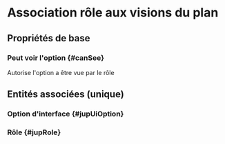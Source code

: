 <!--- THIS FILE IS GENERATED PLEASE DO NOT EDIT IT DIRECTLY --->
# Association rôle aux visions du plan



## Propriétés de base

### Peut voir l'option {#canSee}
        
Autorise l'option a être vue par le rôle

## Entités associées (unique)

### Option d'interface {#jupUiOption}
        

### Rôle {#jupRole}
        





